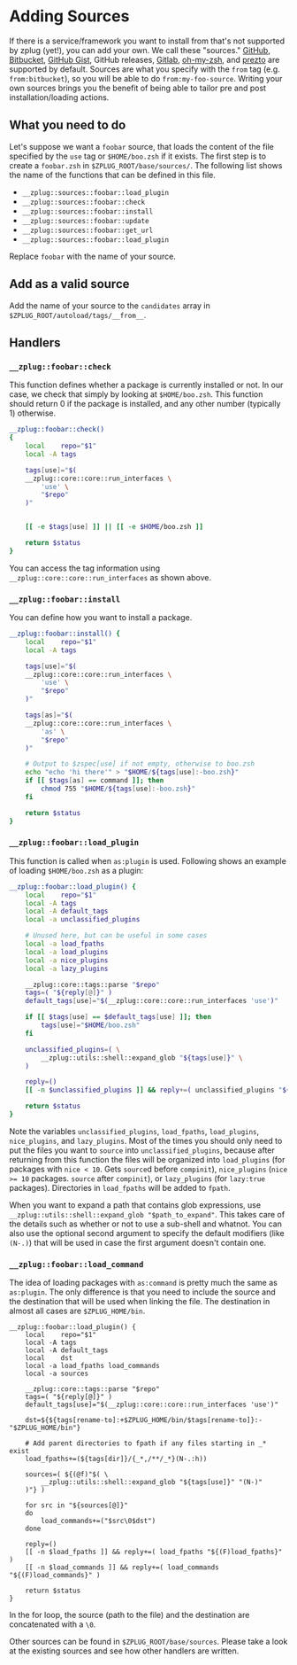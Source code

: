 # Adding Sources

If there is a service/framework you want to install from that's not supported
by zplug (yet!), you can add your own. We call these "sources."
[GitHub](https://github.com), [Bitbucket](https://bitbucket.org), [GitHub
Gist](https://gist.github.com), GitHub releases,
[Gitlab](https://gitlab.com),
[oh-my-zsh](https://github.com/ohmyzsh/ohmyzsh), and
[prezto](https://github.com/sorin-ionescu/prezto) are supported by default.
Sources are what you specify with the `from` tag (e.g. `from:bitbucket`), so
you will be able to do `from:my-foo-source`.  Writing your own sources brings
you the benefit of being able to tailor pre and post installation/loading
actions.

## What you need to do

Let's suppose we want a `foobar` source, that loads the content of the
file specified by the `use` tag or `$HOME/boo.zsh` if it exists. The first
step is to create a `foobar.zsh` in `$ZPLUG_ROOT/base/sources/`. The following
list shows the name of the functions that can be defined in this file.

- `__zplug::sources::foobar::load_plugin`
- `__zplug::sources::foobar::check`
- `__zplug::sources::foobar::install`
- `__zplug::sources::foobar::update`
- `__zplug::sources::foobar::get_url`
- `__zplug::sources::foobar::load_plugin`

Replace `foobar` with the name of your source.

## Add as a valid source

Add the name of your source to the `candidates` array in
`$ZPLUG_ROOT/autoload/tags/__from__`.

## Handlers

### `__zplug::foobar::check`

This function defines whether a package is currently installed or not. In our
case, we check that simply by looking at `$HOME/boo.zsh`. This function should
return 0 if the package is installed, and any other number (typically 1)
otherwise.

```zsh
__zplug::foobar::check()
{
    local    repo="$1"
    local -A tags

    tags[use]="$(
    __zplug::core::core::run_interfaces \
        'use' \
        "$repo"
    )"


    [[ -e $tags[use] ]] || [[ -e $HOME/boo.zsh ]]

    return $status
}
```

You can access the tag information using
`__zplug::core::core::run_interfaces` as shown above.

### `__zplug::foobar::install`

You can define how you want to install a package.

```zsh
__zplug::foobar::install() {
    local    repo="$1"
    local -A tags

    tags[use]="$(
    __zplug::core::core::run_interfaces \
        'use' \
        "$repo"
    )"

    tags[as]="$(
    __zplug::core::core::run_interfaces \
        'as' \
        "$repo"
    )"

    # Output to $zspec[use] if not empty, otherwise to boo.zsh
    echo "echo 'hi there'" > "$HOME/${tags[use]:-boo.zsh}"
    if [[ $tags[as] == command ]]; then
        chmod 755 "$HOME/${tags[use]:-boo.zsh}"
    fi

    return $status
}
```

### `__zplug::foobar::load_plugin`

This function is called when `as:plugin` is used. Following shows an example
of loading `$HOME/boo.zsh` as a plugin:

```zsh
__zplug::foobar::load_plugin() {
    local    repo="$1"
    local -A tags
    local -A default_tags
    local -a unclassified_plugins

    # Unused here, but can be useful in some cases
    local -a load_fpaths
    local -a load_plugins
    local -a nice_plugins
    local -a lazy_plugins

    __zplug::core::tags::parse "$repo"
    tags=( "${reply[@]}" )
    default_tags[use]="$(__zplug::core::core::run_interfaces 'use')"

    if [[ $tags[use] == $default_tags[use] ]]; then
        tags[use]="$HOME/boo.zsh"
    fi

    unclassified_plugins=( \
        __zplug::utils::shell::expand_glob "${tags[use]}" \
    )

    reply=()
    [[ -n $unclassified_plugins ]] && reply+=( unclassified_plugins "${(F)unclassified_plugins}" )

    return $status
}
```

Note the variables `unclassified_plugins`, `load_fpaths`, `load_plugins`,
`nice_plugins`, and `lazy_plugins`. Most of the times you should only need to
put the files you want to `source` into `unclassified_plugins`, because after
returning from this function the files will be organized into `load_plugins`
(for packages with `nice < 10`. Gets `source`d before `compinit`),
`nice_plugins` (`nice >= 10` packages. `source` after `compinit`), or
`lazy_plugins` (for `lazy:true` packages). Directories in `load_fpaths` will
be added to `fpath`.

When you want to expand a path that contains glob expressions, use
`__zplug::utils::shell::expand_glob "$path_to_expand"`. This takes care of the
details such as whether or not to use a sub-shell and whatnot. You can also
use the optional second argument to specify the default modifiers (like
`(N-.)`) that will be used in case the first argument doesn't contain one.

### `__zplug::foobar::load_command`

The idea of loading packages with `as:command` is pretty much the same as
`as:plugin`. The only difference is that you need to include the source and
the destination that will be used when linking the file. The destination in
almost all cases are `$ZPLUG_HOME/bin`.

```
__zplug::foobar::load_plugin() {
    local    repo="$1"
    local -A tags
    local -A default_tags
    local    dst
    local -a load_fpaths load_commands
    local -a sources

    __zplug::core::tags::parse "$repo"
    tags=( "${reply[@]}" )
    default_tags[use]="$(__zplug::core::core::run_interfaces 'use')"

    dst=${${tags[rename-to]:+$ZPLUG_HOME/bin/$tags[rename-to]}:-"$ZPLUG_HOME/bin"}

    # Add parent directories to fpath if any files starting in _* exist
    load_fpaths+=(${tags[dir]}/{_*,/**/_*}(N-.:h))

    sources=( ${(@f)"$( \
        __zplug::utils::shell::expand_glob "${tags[use]}" "(N-)"
    )"} )

    for src in "${sources[@]}"
    do
        load_commands+=("$src\0$dst")
    done

    reply=()
    [[ -n $load_fpaths ]] && reply+=( load_fpaths "${(F)load_fpaths}" )
    [[ -n $load_commands ]] && reply+=( load_commands "${(F)load_commands}" )

    return $status
}
```

In the for loop, the source (path to the file) and the destination are
concatenated with a `\0`.

Other sources can be found in `$ZPLUG_ROOT/base/sources`. Please take a look
at the existing sources and see how other handlers are written.
